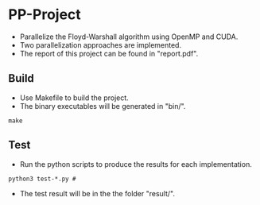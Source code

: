 # PP-Project
* Parallelize the Floyd-Warshall algorithm using OpenMP and CUDA.
* Two parallelization approaches are implemented.
* The report of this project can be found in "report.pdf". 

## Build
* Use Makefile to build the project.
* The binary executables will be generated in "bin/".
```
make
```

## Test 
* Run the python scripts to produce the results for each implementation.
```
python3 test-*.py # 
```
* The test result will be in the the folder "result/".